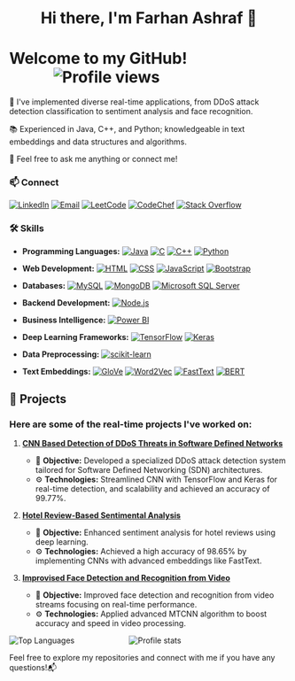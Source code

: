 <div align="center">

# Hi there, I'm Farhan Ashraf 👋

</div>

# Welcome to my GitHub! &nbsp;&nbsp;&nbsp;&nbsp;&nbsp;&nbsp;&nbsp;&nbsp;&nbsp;&nbsp; &nbsp;&nbsp;&nbsp;&nbsp;&nbsp;&nbsp;&nbsp;&nbsp;&nbsp; &nbsp;&nbsp;&nbsp;&nbsp;&nbsp;&nbsp;&nbsp;&nbsp;&nbsp;&nbsp;&nbsp;&nbsp;![Profile views](https://komarev.com/ghpvc/?username=farhanashraf4&color=blue)

🔧 I've implemented diverse real-time applications, from DDoS attack detection classification to sentiment analysis and face recognition.

📚 Experienced in Java, C++, and Python; knowledgeable in text embeddings and data structures and algorithms. 

💬 Feel free to ask me anything or connect me!

### 📫 Connect

[![LinkedIn](https://img.shields.io/badge/-LinkedIn-blue?style=flat&logo=Linkedin&logoColor=white)](https://www.linkedin.com/in/farhan-ashraf-87b01189/)  [![Email](https://img.shields.io/badge/-Gmail-red?style=flat&logo=Gmail&logoColor=white)](mailto:farhanashraf4@gmail.com)  [![LeetCode](https://img.shields.io/badge/-LeetCode-blue?style=flat&logo=LeetCode&logoColor=white)](https://leetcode.com/u/farhanashraf4/) 
 [![CodeChef](https://img.shields.io/badge/-CodeChef-orange?style=flat&logo=CodeChef&logoColor=white)](https://www.codechef.com/users/farhanashraf)  [![Stack Overflow](https://img.shields.io/badge/-Stack%20Overflow-FE7A16?style=flat&logo=Stack%20Overflow&logoColor=white)](https://stackoverflow.com/users/27192760/farhan-ashraf)



### 🛠️ Skills

- **Programming Languages:** [![Java](https://img.shields.io/badge/-Java-007396?style=flat&logo=java&logoColor=white)](https://www.java.com/)  [![C](https://img.shields.io/badge/-C-A8B9CC?style=flat&logo=C&logoColor=white)](https://en.wikipedia.org/wiki/C_(programming_language))  [![C++](https://img.shields.io/badge/-C++-00599C?style=flat&logo=cplusplus&logoColor=white)](https://isocpp.org/)  [![Python](https://img.shields.io/badge/-Python-3776AB?style=flat&logo=Python&logoColor=white)](https://www.python.org/)
  
- **Web Development:** [![HTML](https://img.shields.io/badge/-HTML5-E34F26?style=flat&logo=html5&logoColor=white)](https://developer.mozilla.org/en-US/docs/Web/HTML)  [![CSS](https://img.shields.io/badge/-CSS3-1572B6?style=flat&logo=css3&logoColor=white)](https://developer.mozilla.org/en-US/docs/Web/CSS)  [![JavaScript](https://img.shields.io/badge/-JavaScript-F7DF1E?style=flat&logo=javascript&logoColor=black)](https://developer.mozilla.org/en-US/docs/Web/JavaScript)  [![Bootstrap](https://img.shields.io/badge/-Bootstrap-563D7C?style=flat&logo=bootstrap&logoColor=white)](https://getbootstrap.com/)

- **Databases:** [![MySQL](https://img.shields.io/badge/-MySQL-4479A1?style=flat&logo=mysql&logoColor=white)](https://www.mysql.com/)  [![MongoDB](https://img.shields.io/badge/-MongoDB-47A248?style=flat&logo=mongodb&logoColor=white)](https://www.mongodb.com/)  [![Microsoft SQL Server](https://img.shields.io/badge/-Microsoft%20SQL%20Server-CC2927?style=flat&logo=microsoft-sql-server&logoColor=white)](https://www.microsoft.com/en-us/sql-server)

- **Backend Development:** [![Node.js](https://img.shields.io/badge/-Node.js-339933?style=flat&logo=nodedotjs&logoColor=white)](https://nodejs.org/)

- **Business Intelligence:** [![Power BI](https://img.shields.io/badge/-Power%20BI-F2C811?style=flat&logo=power-bi&logoColor=black)](https://powerbi.microsoft.com/)

- **Deep Learning Frameworks:** [![TensorFlow](https://img.shields.io/badge/-TensorFlow-FF6F00?style=flat&logo=TensorFlow&logoColor=white)](https://www.tensorflow.org/)  [![Keras](https://img.shields.io/badge/-Keras-D00000?style=flat&logo=Keras&logoColor=white)](https://keras.io/)

- **Data Preprocessing:** [![scikit-learn](https://img.shields.io/badge/-scikit--learn-F7931E?style=flat&logo=scikit-learn&logoColor=white)](https://scikit-learn.org/)

- **Text Embeddings:** [![GloVe](https://img.shields.io/badge/-GloVe-00A7D0?style=flat)](https://nlp.stanford.edu/projects/glove/)  [![Word2Vec](https://img.shields.io/badge/-Word2Vec-4CAF50?style=flat&logo=Google&logoColor=white)](https://code.google.com/archive/p/word2vec/)  [![FastText](https://img.shields.io/badge/-FastText-0085CA?style=flat&logo=Facebook&logoColor=white)](https://fasttext.cc/)  [![BERT](https://img.shields.io/badge/-BERT-FFA000?style=flat&logo=Google&logoColor=white)](https://github.com/google-research/bert)


## 🚀 Projects

### Here are some of the real-time projects I've worked on:

1. **[CNN Based Detection of DDoS Threats in Software Defined Networks](https://github.com/farhanashraf4/CNN-Based-Detection-of-DDoS-Threats-in-Software-Defined-Networks)**
   - 🎯 **Objective:** Developed a specialized DDoS attack detection system tailored for Software Defined Networking (SDN) architectures.
   - ⚙️ **Technologies:** Streamlined CNN with TensorFlow and Keras for real-time detection, and scalability and achieved an accuracy of 99.77%.

2. **[Hotel Review-Based Sentimental Analysis](https://github.com/farhanashraf4/Hotel-Review-Based-Sentimental-Analysis)**
   - 🎯 **Objective:** Enhanced sentiment analysis for hotel reviews using deep learning.
   - ⚙️ **Technologies:** Achieved a high accuracy of 98.65% by implementing CNNs with advanced embeddings like FastText.

3. **[Improvised Face Detection and Recognition from Video](https://github.com/farhanashraf4/Improvised-Face-Detection-and-Recognition-from-video)**
   - 🎯 **Objective:** Improved face detection and recognition from video streams focusing on real-time performance.
   - ⚙️ **Technologies:** Applied advanced MTCNN algorithm to boost accuracy and speed in video processing.

<p align="left">
  <img src="https://github-readme-stats.vercel.app/api/top-langs/?username=farhanashraf4&layout=compact&theme=radical" alt="Top Languages" />
  &nbsp;&nbsp;&nbsp;&nbsp;&nbsp;&nbsp;&nbsp;&nbsp;&nbsp;&nbsp;&nbsp;&nbsp;&nbsp;&nbsp;&nbsp;&nbsp;&nbsp;&nbsp;&nbsp;&nbsp;&nbsp;&nbsp;&nbsp;<!-- Adjust the number of &nbsp; for desired spacing -->
  <img src="https://github-readme-stats.vercel.app/api?username=farhanashraf4&show_icons=true&theme=radical" alt="Profile stats" />
</p>

    

Feel free to explore my repositories and connect with me if you have any questions!📬

